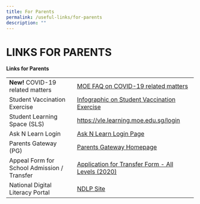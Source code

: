 ```yaml
---
title: For Parents
permalink: /useful-links/for-parents
description: ""
---
```

# LINKS FOR PARENTS

**Links for Parents**



|  |  |
| -------- | -------- |
| **New!** COVID-19 related matters     | [MOE FAQ on COVID-19 related matters](https://www.moe.gov.sg/faqs-covid-19-infection)     |
| Student Vaccination Exercise | [Infographic on Student Vaccination Exercise](/files/Infographic%20on%20Student%20Vaccination%20Exercise.pdf)     |
| Student Learning Space (SLS)     | [https://vle.learning.moe.edu.sg/login ](https://vle.learning.moe.edu.sg/login)     |
| Ask N Learn Login| [Ask N Learn Login Page](https://lms.wizlearn.com/LMS/Login_main.aspx)<br>     |
| Parents Gateway (PG)     | [Parents Gateway Homepage](https://pg.moe.edu.sg/#home)     |
| Appeal Form for School Admission / Transfer| [Application for Transfer Form - All Levels (2020)](/files/Application%20for%20Transfer%20Form%20-%20All%20levels%20(2020).pdf)     |
| National Digital Literacy Portal | [NDLP Site ](https://sites.google.com/rss.edu.sg/ndlp-riverside/home)     |

